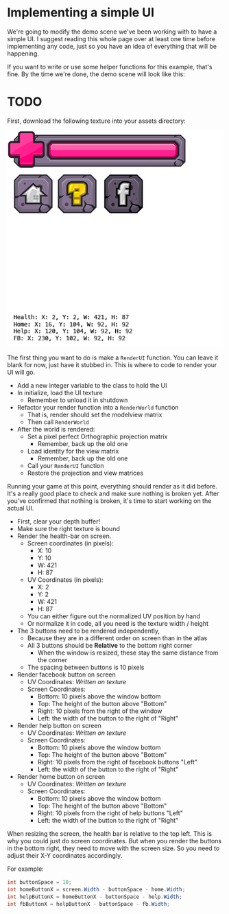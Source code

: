 # Implementing a simple UI

We're going to modify the demo scene we've been working with to have a simple UI. I suggest reading this whole page over at least one time before implementing any code, just so you have an idea of everything that will be happening. 

If you want to write or use some helper functions for this example, that's fine. By the time we're done, the demo scene will look like this:

# TODO

First, download the following texture into your assets directory:

![UI](ui_atlas.png)

The first thing you want to do is make a ```RenderUI``` function. You can leave it blank for now, just have it stubbed in. This is where to code to render your UI will go.

* Add a new integer variable to the class to hold the UI
* In initialize, load the UI texture
  * Remember to unload it in shutdown
* Refactor your render function into a ```RenderWorld``` function
  * That is, render should set the modelview matrix
  * Then call ```RenderWorld```
* After the world is rendered:
  * Set a pixel perfect Orthographic projection matrix
    * Remember, back up the old one
  * Load identity for the view matrix
    * Remember, back up the old one
  * Call your ```RenderUI``` function
  * Restore the projection and view matrices

Running your game at this point, everything should render as it did before. It's a really good place to check and make sure nothing is broken yet. After you've confirmed that nothing is broken, it's time to start working on the actual UI.

* First, clear your depth buffer!
* Make sure the right texture is bound
* Render the health-bar on screen.
  * Screen coordinates (in pixels):
    * X: 10
    * Y: 10
    * W: 421
    * H: 87
  * UV Coordinates (in pixels):
    * X: 2
    * Y: 2
    * W: 421
    * H: 87
  * You can either figure out the normalized UV position by hand
  * Or normalize it in code, all you need is the texture width / height
* The 3 buttons need to be rendered independently,
  * Because they are in a different order on screen than in the atlas 
  * All 3 buttons should be **Relative** to the bottom right corner
    * When the window is resized, these stay the same distance from the corner 
  * The spacing between buttons is 10 pixels
* Render facebook button on screen
  * UV Coordinates: _Written on texture_
  * Screen Coordinates:
    * Bottom: 10 pixels above the window bottom 
    * Top: The height of the button above "Bottom"
    * Right: 10 pixels from the right of the window
    * Left: the width of the button to the right of "Right"
* Render help button on screen
  * UV Coordinates: _Written on texture_
  * Screen Coordinates:
    * Bottom: 10 pixels above the window bottom 
    * Top: The height of the button above "Bottom"
    * Right: 10 pixels from the right of facebook buttons "Left"
    * Left: the width of the button to the right of "Right"
* Render home button on screen
  * UV Coordinates: _Written on texture_
  * Screen Coordinates:
    * Bottom: 10 pixels above the window bottom 
    * Top: The height of the button above "Bottom"
    * Right: 10 pixels from the right of help buttons "Left"
    * Left: the width of the button to the right of "Right"

When resizing the screen, the health bar is relative to the top left. This is why you could just do screen coordinates. But when you render the buttons in the bottom right, they need to move with the screen size. So you need to adjust their X-Y coordinates accordingly.

For example:

```cs
int buttonSpace = 10;
int homeButtonX = screen.Width - buttonSpace - home.Width;
int helpButtonX = homeButtonX - buttonSpace - help.Width;
int fbButtonX = helpButtonX - buttonSpace - fb.Width;
```